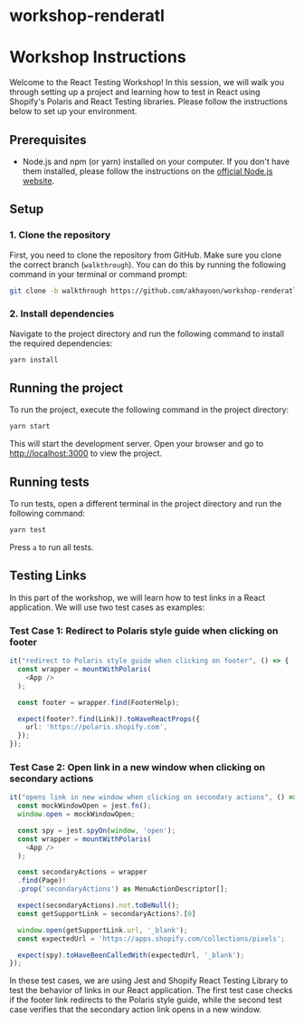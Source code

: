 # workshop-renderatl
# Workshop Instructions

Welcome to the React Testing Workshop! In this session, we will walk you through setting up a project and learning how to test in React using Shopify's Polaris and React Testing libraries. Please follow the instructions below to set up your environment.

## Prerequisites

- Node.js and npm (or yarn) installed on your computer. If you don't have them installed, please follow the instructions on the [official Node.js website](https://nodejs.org/en/download/).

## Setup

### 1. Clone the repository

First, you need to clone the repository from GitHub. Make sure you clone the correct branch (`walkthrough`). You can do this by running the following command in your terminal or command prompt:

```bash
git clone -b walkthrough https://github.com/akhayoon/workshop-renderatl-final.git
```

### 2. Install dependencies

Navigate to the project directory and run the following command to install the required dependencies:

```bash
yarn install
```

## Running the project

To run the project, execute the following command in the project directory:

```bash
yarn start
```

This will start the development server. Open your browser and go to [http://localhost:3000](http://localhost:3000) to view the project.

## Running tests

To run tests, open a different terminal in the project directory and run the following command:

```bash
yarn test
```

Press `a` to run all tests.


## Testing Links

In this part of the workshop, we will learn how to test links in a React application. We will use two test cases as examples:

### Test Case 1: Redirect to Polaris style guide when clicking on footer

```typescript
it("redirect to Polaris style guide when clicking on footer", () => {
  const wrapper = mountWithPolaris(
    <App />
  );

  const footer = wrapper.find(FooterHelp);

  expect(footer?.find(Link)).toHaveReactProps({
    url: 'https://polaris.shopify.com',
  });
});
```

### Test Case 2: Open link in a new window when clicking on secondary actions

```typescript
it("opens link in new window when clicking on secondary actions", () => {
  const mockWindowOpen = jest.fn();
  window.open = mockWindowOpen;

  const spy = jest.spyOn(window, 'open');
  const wrapper = mountWithPolaris(
    <App />
  );

  const secondaryActions = wrapper
  .find(Page)!
  .prop('secondaryActions') as MenuActionDescriptor[];

  expect(secondaryActions).not.toBeNull();
  const getSupportLink = secondaryActions?.[0]

  window.open(getSupportLink.url, '_blank');
  const expectedUrl = 'https://apps.shopify.com/collections/pixels';

  expect(spy).toHaveBeenCalledWith(expectedUrl, '_blank');
});
```

In these test cases, we are using Jest and Shopify React Testing Library to test the behavior of links in our React application. The first test case checks if the footer link redirects to the Polaris style guide, while the second test case verifies that the secondary action link opens in a new window.





